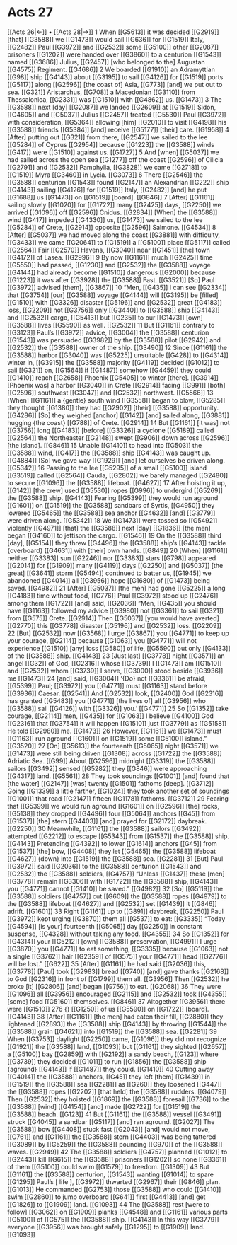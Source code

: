 # Acts 27
[[Acts 26|←]] • [[Acts 28|→]]
1 When [[G5613]] it was decided [[G2919]] [that] [[G3588]] we [[G1473]] would sail [[G636]] for [[G1519]] Italy, [[G2482]] Paul [[G3972]] and [[G2532]] some [[G5100]] other [[G2087]] prisoners [[G1202]] were handed over [[G3860]] to a centurion [[G1543]] named [[G3686]] Julius, [[G2457]] [who belonged to the] Augustan [[G4575]] Regiment. [[G4686]] 
2 We boarded [[G1910]] an Adramyttian [[G98]] ship [[G4143]] about [[G3195]] to sail [[G4126]] for [[G1519]] ports [[G5117]] along [[G2596]] [the coast of] Asia, [[G773]] [and] we put out to sea. [[G321]] Aristarchus, [[G708]] a Macedonian [[G3110]] from Thessalonica, [[G2331]] was [[G1510]] with [[G4862]] us. [[G1473]] 
3 The [[G3588]] next [day] [[G2087]] we landed [[G2609]] at [[G1519]] Sidon, [[G4605]] and [[G5037]] Julius [[G2457]] treated [[G5530]] Paul [[G3972]] with consideration, [[G5364]] allowing [him] [[G2010]] to visit [[G4198]] his [[G3588]] friends [[G5384]] [and] receive [[G5177]] [their] care. [[G1958]] 
4 [After] putting out [[G321]] from there, [[G2547]] we sailed to the lee [[G5284]] of Cyprus [[G2954]] because [[G1223]] the [[G3588]] winds [[G417]] were [[G1510]] against us. [[G1727]] 
5 And [when] [[G5037]] we had sailed across the open sea [[G1277]] off the coast [[G2596]] of Cilicia [[G2791]] and [[G2532]] Pamphylia, [[G3828]] we came [[G2718]] to [[G1519]] Myra [[G3460]] in Lycia. [[G3073]] 
6 There [[G2546]] the [[G3588]] centurion [[G1543]] found [[G2147]] an Alexandrian [[G222]] ship [[G4143]] sailing [[G4126]] for [[G1519]] Italy, [[G2482]] [and] he put [[G1688]] us [[G1473]] on [[G1519]] [board]. [[G846]] 
7 [After] [[G1161]] sailing slowly [[G1020]] for [[G1722]] many [[G2425]] days, [[G2250]] we arrived [[G1096]] off [[G2596]] Cnidus. [[G2834]] [When] the [[G3588]] wind [[G417]] impeded [[G4330]] us, [[G1473]] we sailed to the lee [[G5284]] of Crete, [[G2914]] opposite [[G2596]] Salmone. [[G4534]] 
8 [After] [[G5037]] we had moved along the coast [[G3881]] with difficulty, [[G3433]] we came [[G2064]] to [[G1519]] a [[G5100]] place [[G5117]] called [[G2564]] Fair [[G2570]] Havens, [[G3040]] near [[G1451]] [the] town [[G4172]] of Lasea. [[G2996]] 
9 By now [[G1161]] much [[G2425]] time [[G5550]] had passed, [[G1230]] and [[G2532]] the [[G3588]] voyage [[G4144]] had already become [[G1510]] dangerous [[G2000]] because [[G1223]] it was after [[G3928]] the [[G3588]] Fast. [[G3521]] [So] Paul [[G3972]] advised [them], [[G3867]] 
10 “Men, [[G435]] I can see [[G2334]] that [[G3754]] [our] [[G3588]] voyage [[G4144]] will [[G3195]] be [filled] [[G1510]] with [[G3326]] disaster [[G5196]] and [[G2532]] great [[G4183]] loss, [[G2209]] not [[G3756]] only [[G3440]] to [[G3588]] ship [[G4143]] and [[G2532]] cargo, [[G5413]] but [[G235]] to our [[G1473]] [own] [[G3588]] lives [[G5590]] as well. [[G2532]] 
11 But [[G1161]] contrary to [[G3123]] Paul’s [[G3972]] advice, [[G3004]] the [[G3588]] centurion [[G1543]] was persuaded [[G3982]] by the [[G3588]] pilot [[G2942]] and [[G2532]] the [[G3588]] owner of the ship. [[G3490]] 
12 Since [[G1161]] the [[G3588]] harbor [[G3040]] was [[G5225]] unsuitable [[G428]] to [[G4314]] winter in, [[G3915]] the [[G3588]] majority [[G4119]] decided [[G1012]] to sail [[G321]] on, [[G1564]] if [[G1487]] somehow [[G4459]] they could [[G1410]] reach [[G2658]] Phoenix [[G5405]] to winter [there]. [[G3914]] [Phoenix was] a harbor [[G3040]] in Crete [[G2914]] facing [[G991]] [both] [[G2596]] southwest [[G3047]] and [[G2532]] northwest. [[G5566]] 
13 [When] [[G1161]] a {gentle} south wind [[G3558]] began to blow, [[G5285]] they thought [[G1380]] they had [[G2902]] [their] [[G3588]] opportunity. [[G4286]] [So] they weighed [anchor] [[G142]] [and] sailed along, [[G3881]] hugging {the coast} [[G788]] of Crete. [[G2914]] 
14 But [[G1161]] [it was] not [[G3756]] long [[G4183]] [before] [[G3326]] a cyclone [[G5189]] called [[G2564]] the Northeaster [[G2148]] swept [[G906]] down across [[G2596]] [the island]. [[G846]] 
15 Unable [[G1410]] to head into [[G503]] the [[G3588]] wind, [[G417]] the [[G3588]] ship [[G4143]] was caught up. [[G4884]] [So] we gave way [[G1929]] [and] let ourselves be driven along. [[G5342]] 
16 Passing to the lee [[G5295]] of a small [[G5100]] island [[G3519]] called [[G2564]] Cauda, [[G2802]] we barely managed [[G2480]] to secure [[G1096]] the [[G3588]] lifeboat. [[G4627]] 
17 After hoisting it up, [[G142]] [the crew] used [[G5530]] ropes [[G996]] to undergird [[G5269]] the [[G3588]] ship. [[G4143]] Fearing [[G5399]] they would run aground [[G1601]] on [[G1519]] the [[G3588]] sandbars of Syrtis, [[G4950]] they lowered [[G5465]] the [[G3588]] sea anchor [[G4632]] [and] [[G3779]] were driven along. [[G5342]] 
18 We [[G1473]] were tossed so [[G5492]] violently [[G4971]] [that] the [[G3588]] next [day] [[G1836]] [the men] began [[G4160]] to jettison the cargo. [[G1546]] 
19 On the [[G3588]] third [day], [[G5154]] they threw [[G4496]] the [[G3588]] ship’s [[G4143]] tackle {overboard} [[G4631]] with [their] own hands. [[G849]] 
20 [When] [[G1161]] neither [[G3383]] sun [[G2246]] nor [[G3383]] stars [[G798]] appeared [[G2014]] for [[G1909]] many [[G4119]] days [[G2250]] and [[G5037]] [the great] [[G3641]] storm [[G5494]] continued to batter us, [[G1945]] we abandoned [[G4014]] all [[G3956]] hope [[G1680]] of [[G1473]] being saved. [[G4982]] 
21 [After] [[G5037]] [the men] had gone [[G5225]] a long [[G4183]] time without food, [[G776]] Paul [[G3972]] stood up [[G2476]] among them [[G1722]] [and] said, [[G2036]] “Men, [[G435]] you should have [[G1163]] followed my advice [[G3980]] not [[G3361]] to sail [[G321]] from [[G575]] Crete. [[G2914]] Then [[G5037]] [you would have averted] [[G2770]] this [[G3778]] disaster [[G5196]] and [[G2532]] loss. [[G2209]] 
22 [But] [[G2532]] now [[G3568]] I urge [[G3867]] you [[G4771]] to keep up your courage, [[G2114]] because [[G1063]] you [[G4771]] will not experience [[G1510]] [any] loss [[G580]] of life, [[G5590]] but only [[G4133]] of the [[G3588]] ship. [[G4143]] 
23 [Just last] [[G3778]] night [[G3571]] an angel [[G32]] of God, [[G2316]] whose [[G3739]] I [[G1473]] am [[G1510]] and [[G2532]] whom [[G3739]] I serve, [[G3000]] stood beside [[G3936]] me [[G1473]] 
24 [and] said, [[G3004]] ‘{Do} not [[G3361]] be afraid, [[G5399]] Paul; [[G3972]] you [[G4771]] must [[G1163]] stand before [[G3936]] Caesar. [[G2541]] And [[G2532]] look, [[G2400]] God [[G2316]] has granted [[G5483]] you [[G4771]] [the lives of] all [[G3956]] who [[G3588]] sail [[G4126]] with [[G3326]] you.’ [[G4771]] 
25 So [[G1352]] take courage, [[G2114]] men, [[G435]] for [[G1063]] I believe [[G4100]] God [[G2316]] that [[G3754]] it will happen [[G1510]] just [[G3779]] as [[G5158]] He told [[G2980]] me. [[G1473]] 
26 However, [[G1161]] we [[G1473]] must [[G1163]] run aground [[G1601]] on [[G1519]] some [[G5100]] island.” [[G3520]] 
27 [On] [[G5613]] the fourteenth [[G5065]] night [[G3571]] we [[G1473]] were still being driven [[G1308]] across [[G1722]] the [[G3588]] Adriatic Sea. [[G99]] About [[G2596]] midnight [[G3319]] the [[G3588]] sailors [[G3492]] sensed [[G5282]] they [[G846]] were approaching [[G4317]] land. [[G5561]] 
28 They took soundings [[G1001]] [and] found that [the water] [[G2147]] [was] twenty [[G1501]] fathoms [deep]. [[G3712]] Going [[G1339]] a little farther, [[G1024]] they took another set of soundings [[G1001]] that read [[G2147]] fifteen [[G1178]] fathoms. [[G3712]] 
29 Fearing that [[G5399]] we would run aground [[G1601]] on [[G2596]] [the] rocks, [[G5138]] they dropped [[G4496]] four [[G5064]] anchors [[G45]] from [[G1537]] [the] stern [[G4403]] [and] prayed for [[G2172]] daybreak. [[G2250]] 
30 Meanwhile, [[G1161]] the [[G3588]] sailors [[G3492]] attempted [[G2212]] to escape [[G5343]] from [[G1537]] the [[G3588]] ship. [[G4143]] Pretending [[G4392]] to lower [[G1614]] anchors [[G45]] from [[G1537]] [the] bow, [[G4408]] they let [[G5465]] the [[G3588]] lifeboat [[G4627]] {down} into [[G1519]] the [[G3588]] sea. [[G2281]] 
31 [But] Paul [[G3972]] said [[G2036]] to the [[G3588]] centurion [[G1543]] and [[G2532]] the [[G3588]] soldiers, [[G4757]] “Unless [[G1437]] these [men] [[G3778]] remain [[G3306]] with [[G1722]] the [[G3588]] ship, [[G4143]] you [[G4771]] cannot [[G1410]] be saved.” [[G4982]] 
32 [So] [[G5119]] the [[G3588]] soldiers [[G4757]] cut [[G609]] the [[G3588]] ropes [[G4979]] to the [[G3588]] lifeboat [[G4627]] and [[G2532]] set [[G1439]] it [[G846]] adrift. [[G1601]] 
33 Right [[G1161]] up to [[G891]] daybreak, [[G2250]] Paul [[G3972]] kept urging [[G3870]] them all [[G537]] to eat: [[G3335]] “Today [[G4594]] [is your] fourteenth [[G5065]] day [[G2250]] in constant suspense, [[G4328]] without taking any food. [[G4355]] 
34 So [[G1352]] for [[G4314]] your [[G5212]] [own] [[G3588]] preservation, [[G4991]] I urge [[G3870]] you [[G4771]] to eat something, [[G3335]] because [[G1063]] not a single [[G3762]] hair [[G2359]] of [[G575]] your [[G4771]] head [[G2776]] will be lost.” [[G622]] 
35 [After] [[G1161]] he had said [[G2036]] this, [[G3778]] [Paul] took [[G2983]] bread [[G740]] [and] gave thanks [[G2168]] to God [[G2316]] in front of [[G1799]] them all. [[G3956]] Then [[G2532]] he broke [it] [[G2806]] [and] began [[G756]] to eat. [[G2068]] 
36 They were [[G1096]] all [[G3956]] encouraged [[G2115]] and [[G2532]] took [[G4355]] [some] food [[G5160]] themselves. [[G846]] 
37 Altogether [[G3956]] there were [[G1510]] 276 {} [[G1250]] of us [[G5590]] on [[G1722]] [board]. [[G4143]] 
38 [After] [[G1161]] [the men] had eaten their fill, [[G2880]] they lightened [[G2893]] the [[G3588]] ship [[G4143]] by throwing [[G1544]] the [[G3588]] grain [[G4621]] into [[G1519]] the [[G3588]] sea. [[G2281]] 
39 When [[G3753]] daylight [[G2250]] came, [[G1096]] they did not recognize [[G1921]] the [[G3588]] land, [[G1093]] but [[G1161]] they sighted [[G2657]] a [[G5100]] bay [[G2859]] with [[G2192]] a sandy beach, [[G123]] where [[G3739]] they decided [[G1011]] to run [[G1856]] the [[G3588]] ship {aground} [[G4143]] if [[G1487]] they could. [[G1410]] 
40 Cutting away [[G4014]] the [[G3588]] anchors, [[G45]] they left [them] [[G1439]] in [[G1519]] the [[G3588]] sea [[G2281]] as [[G260]] they loosened [[G447]] the [[G3588]] ropes [[G2202]] [that held] the [[G3588]] rudders. [[G4079]] Then [[G2532]] they hoisted [[G1869]] the [[G3588]] foresail [[G736]] to the [[G3588]] [wind] [[G4154]] [and] made [[G2722]] for [[G1519]] the [[G3588]] beach. [[G123]] 
41 But [[G1161]] the [[G3588]] vessel [[G3491]] struck [[G4045]] a sandbar [[G5117]] [and] ran aground. [[G2027]] The [[G3588]] bow [[G4408]] stuck fast [[G2043]] [and] would not move, [[G761]] and [[G1161]] the [[G3588]] stern [[G4403]] was being tattered [[G3089]] by [[G5259]] the [[G3588]] pounding [[G970]] of the [[G3588]] waves. [[G2949]] 
42 The [[G3588]] soldiers [[G4757]] planned [[G1012]] to [[G2443]] kill [[G615]] the [[G3588]] prisoners [[G1202]] so none [[G3361]] of them [[G5100]] could swim [[G1579]] to freedom. [[G1309]] 
43 But [[G1161]] the [[G3588]] centurion, [[G1543]] wanting [[G1014]] to spare [[G1295]] Paul’s [ life ], [[G3972]] thwarted [[G2967]] their [[G846]] plan. [[G1013]] He commanded [[G2753]] those [[G3588]] who could [[G1410]] swim [[G2860]] to jump overboard [[G641]] first [[G4413]] [and] get [[G1826]] to [[G1909]] land. [[G1093]] 
44 The [[G3588]] rest [were to follow] [[G3062]] on [[G1909]] planks [[G4548]] and [[G1161]] various parts [[G5100]] of [[G575]] the [[G3588]] ship. [[G4143]] In this way [[G3779]] everyone [[G3956]] was brought safely [[G1295]] to [[G1909]] land. [[G1093]] 
